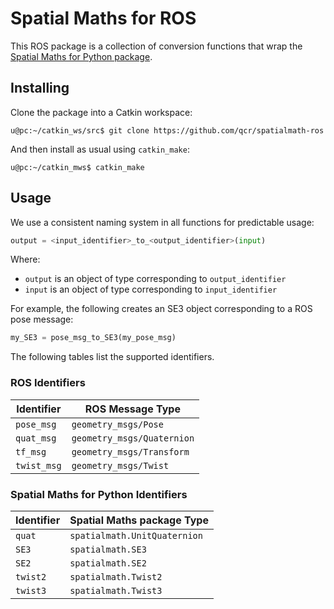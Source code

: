 # Spatial Maths for ROS

This ROS package is a collection of conversion functions that wrap the [Spatial Maths for Python package](https://github.com/petercorke/spatialmath-python).

## Installing

Clone the package into a Catkin workspace:

```
u@pc:~/catkin_ws/src$ git clone https://github.com/qcr/spatialmath-ros
```

And then install as usual using `catkin_make`:

```
u@pc:~/catkin_mws$ catkin_make
```

## Usage

We use a consistent naming system in all functions for predictable usage:

```python
output = <input_identifier>_to_<output_identifier>(input)
```

Where:

- `output` is an object of type corresponding to `output_identifier`
- `input` is an object of type corresponding to `input_identifier`

For example, the following creates an SE3 object corresponding to a ROS pose message:

```python
my_SE3 = pose_msg_to_SE3(my_pose_msg)
```

The following tables list the supported identifiers.

### ROS Identifiers

| Identifier  | ROS Message Type           |
| ----------- | -------------------------- |
| `pose_msg`  | `geometry_msgs/Pose`       |
| `quat_msg`  | `geometry_msgs/Quaternion` |
| `tf_msg`    | `geometry_msgs/Transform`  |
| `twist_msg` | `geometry_msgs/Twist`      |

### Spatial Maths for Python Identifiers

| Identifier | Spatial Maths package Type   |
| ---------- | ---------------------------- |
| `quat`     | `spatialmath.UnitQuaternion` |
| `SE3`      | `spatialmath.SE3`            |
| `SE2`      | `spatialmath.SE2`            |
| `twist2`   | `spatialmath.Twist2`         |
| `twist3`   | `spatialmath.Twist3`         |
